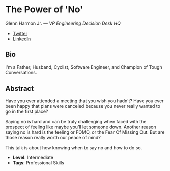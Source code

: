 # The Power of 'No'

Glenn Harmon Jr. &mdash; *VP Engineering Decision Desk HQ*

- [Twitter](https://twitter.com/GlennHarmonJr)
- [LinkedIn](https://www.linkedin.com/in/glenn-harmon-jr-2b1a691a/)

## Bio

I'm a Father, Husband, Cyclist, Software Engineer, and Champion of Tough Conversations.

## Abstract

Have you ever attended a meeting that you wish you hadn’t? Have you ever been happy that plans were canceled because you never really wanted to go in the first place? 

Saying no is hard and can be truly challenging when faced with the prospect of feeling like maybe you’ll let someone down. Another reason saying no is hard is the feeling or FOMO, or the Fear Of Missing Out. But are those reason really worth our peace of mind?

This talk is about how knowing when to say no and how to do so. 

- **Level**: Intermediate
- **Tags**: Professional Skills
  